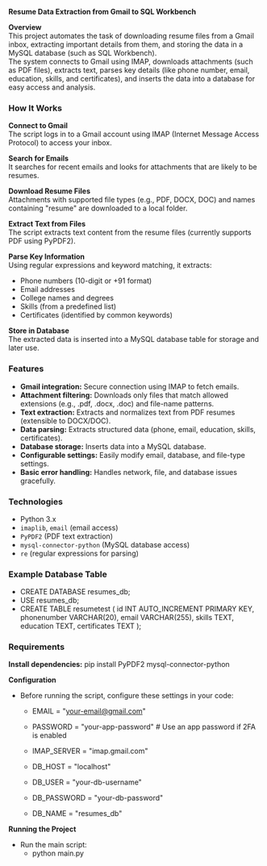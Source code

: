 **Resume Data Extraction from Gmail to SQL Workbench**

**Overview**  
This project automates the task of downloading resume files from a Gmail inbox, extracting important details from them, and storing the data in a MySQL database (such as SQL Workbench).  
The system connects to Gmail using IMAP, downloads attachments (such as PDF files), extracts text, parses key details (like phone number, email, education, skills, and certificates), and inserts the data into a database for easy access and analysis.



### How It Works

**Connect to Gmail**  
The script logs in to a Gmail account using IMAP (Internet Message Access Protocol) to access your inbox.

**Search for Emails**  
It searches for recent emails and looks for attachments that are likely to be resumes.

**Download Resume Files**  
Attachments with supported file types (e.g., PDF, DOCX, DOC) and names containing "resume" are downloaded to a local folder.

**Extract Text from Files**  
The script extracts text content from the resume files (currently supports PDF using PyPDF2).

**Parse Key Information**  
Using regular expressions and keyword matching, it extracts:  
- Phone numbers (10-digit or +91 format)  
- Email addresses  
- College names and degrees  
- Skills (from a predefined list)  
- Certificates (identified by common keywords)

**Store in Database**  
The extracted data is inserted into a MySQL database table for storage and later use.



### Features

- **Gmail integration:** Secure connection using IMAP to fetch emails.  
- **Attachment filtering:** Downloads only files that match allowed extensions (e.g., .pdf, .docx, .doc) and file-name patterns.  
- **Text extraction:** Extracts and normalizes text from PDF resumes (extensible to DOCX/DOC).  
- **Data parsing:** Extracts structured data (phone, email, education, skills, certificates).  
- **Database storage:** Inserts data into a MySQL database.  
- **Configurable settings:** Easily modify email, database, and file-type settings.  
- **Basic error handling:** Handles network, file, and database issues gracefully.



### Technologies

- Python 3.x  
- `imaplib`, `email` (email access)  
- `PyPDF2` (PDF text extraction)  
- `mysql-connector-python` (MySQL database access)  
- `re` (regular expressions for parsing)



### Example Database Table
 - CREATE DATABASE resumes_db;
 - USE resumes_db;
 - CREATE TABLE resumetest (
  id INT AUTO_INCREMENT PRIMARY KEY,
  phonenumber VARCHAR(20),
  email VARCHAR(255),
  skills TEXT,
  education TEXT,
  certificates TEXT
);

### Requirements
**Install dependencies:**
pip install PyPDF2 mysql-connector-python

**Configuration**
 - Before running the script, configure these settings in your code:
   - EMAIL = "your-email@gmail.com"
   - PASSWORD = "your-app-password"  # Use an app password if 2FA is enabled
   - IMAP_SERVER = "imap.gmail.com"
  
   - DB_HOST = "localhost"
   - DB_USER = "your-db-username"
   - DB_PASSWORD = "your-db-password"
   - DB_NAME = "resumes_db"

**Running the Project**
- Run the main script:
  - python main.py
